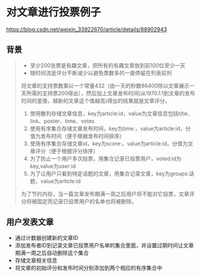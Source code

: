 # 对文章进行投票例子

https://blog.csdn.net/weixin_33922670/article/details/88902943

## 背景

>- 至少200张票是有趣文章，把所有的有趣文章放到前100位至少一天
>- 随时间流逝评分不断减少以避免票数多的一直停留在列表前列
>
>将文章的支持票数乘以一个常量432（由一天的秒数86400除以文章展示一天所需的支持票200得出），然后加上文章发布时间(从1970.1.1到文章的发布时间的差值，越新的文章这个值越高)得出的结果就是文章评分。
>
>1. 使用散列存储文章信息，key为article:id，value为文章信息包括title、link、poster、time、votes
>2. 使用有序集合存储文章发布时间，key为time:，value为article:id，分值为发布时间（便于根据发布时间排序）
>3. 使用有序集合存储文章id，key为score:，value为article:id，分值为文章评分（便于根据评分排序）
>4. 为了防止一个用户多次投票，用集合记录已投票用户，voted:id为key,value为user:id
>5. 为了让用户只看到特定话题的文章，用集合记录文章，key为groups:话题，value为article:id
>
>为了节约内存，当一篇文章发布期满一周之后用户将不能对它投票，文章评分将被固定而记录已投票用户的名单也将被删除。

## 用户发表文章

- 通过计数器创建新的文章ID
- 添加发布者ID到记录文章已投票用户名单的集合里面，并设置过期时间让文章期满一周之后自动删除这个集合
- 存储文章相关信息
- 将文章的初始评分和发布时间分别添加到两个相应的有序集合中





